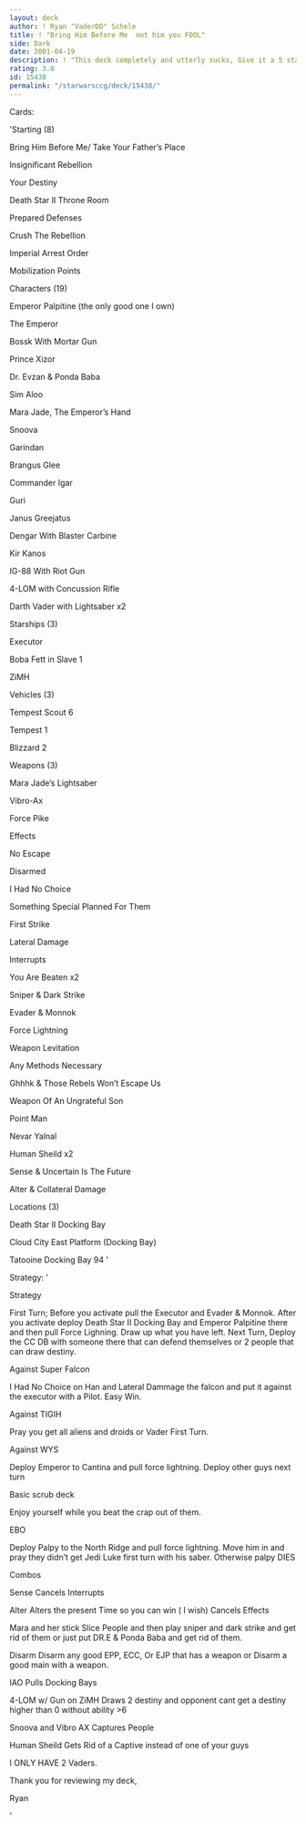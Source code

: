 ```yaml
---
layout: deck
author: ! Ryan "VaderDD" Schele
title: ! "Bring Him Before Me  not him you FOOL"
side: Dark
date: 2001-04-19
description: ! "This deck completely and utterly sucks, Give it a 5 star rating beccause of the the useless combos at the bottomm and I cant spel worh crp."
rating: 3.0
id: 15438
permalink: "/starwarsccg/deck/15438/"
---
```

Cards: 

'Starting (8)

Bring Him Before Me/ Take Your Father&#8217;s Place

Insignificant Rebellion

Your Destiny

Death Star II Throne Room

Prepared Defenses

Crush The Rebellion

Imperial Arrest Order

Mobilization Points


Characters (19)

Emperor Palpitine (the only good one I own)

The Emperor

Bossk With Mortar Gun

Prince Xizor

Dr. Evzan & Ponda Baba

Sim Aloo

Mara Jade, The Emperor&#8217;s Hand

Snoova

Garindan

Brangus Glee

Commander Igar

Guri

Janus Greejatus

Dengar With Blaster Carbine

Kir Kanos

IG-88 With Riot Gun

4-LOM with Concussion Rifle

Darth Vader with Lightsaber x2


Starships (3)

Executor

Boba Fett in Slave 1

ZiMH


Vehicles (3)

Tempest Scout 6

Tempest 1

Blizzard 2


Weapons (3)

Mara Jade&#8217;s Lightsaber

Vibro-Ax

Force Pike


Effects 

No Escape

Disarmed

I Had No Choice

Something Special Planned For Them

First Strike

Lateral Damage


Interrupts 

You Are Beaten x2

Sniper & Dark Strike

Evader & Monnok

Force Lightning

Weapon Levitation

Any Methods Necessary

Ghhhk & Those Rebels Won&#8217;t Escape Us

Weapon Of An Ungrateful Son

Point Man

Nevar Yalnal

Human Sheild x2

Sense & Uncertain Is The Future

Alter & Collateral Damage


Locations (3)

Death Star II Docking Bay

Cloud City East Platform (Docking Bay)

Tatooine Docking Bay 94 '

Strategy: '

Strategy

First Turn;   Before you activate pull the Executor and Evader & Monnok. After you activate deploy Death Star II Docking Bay and Emperor Palpitine there and then pull Force Lighning. Draw up what you have left. Next Turn, Deploy the CC DB with someone there that can defend themselves or 2 people that can draw destiny.


Against Super Falcon

I Had No Choice on Han and Lateral Dammage the falcon and put it against the executor with a Pilot. Easy Win.


Against TIGIH 

Pray you get all aliens and droids or Vader First Turn.


Against WYS

Deploy Emperor to Cantina and pull force lightning. Deploy other guys next turn


Basic scrub deck

Enjoy yourself while you beat the crap out of them.


EBO

Deploy Palpy to the North Ridge and pull force lightning. Move him in and pray they didn&#8217;t get Jedi Luke first turn with his saber. Otherwise palpy DIES


Combos

Sense Cancels Interrupts

Alter Alters the present Time so you can win ( I wish) Cancels Effects

Mara and her stick Slice People and then play sniper and dark strike and get rid of them or just put DR.E & Ponda Baba and get rid of them.

Disarm Disarm any good EPP, ECC, Or EJP that has a weapon or Disarm a good main with a weapon.

IAO Pulls Docking Bays

4-LOM w/ Gun on ZiMH Draws 2 destiny and opponent cant get a destiny higher than 0 without ability >6

Snoova and Vibro AX Captures People

Human Sheild Gets Rid of a Captive instead of one of your guys


I ONLY HAVE 2 Vaders. 


Thank you for reviewing my deck,

Ryan

'
